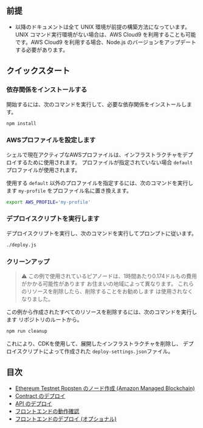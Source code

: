 ## 前提

- 以降のドキュメントは全て UNIX 環境が前提の構築方法になっています。UNIX コマンド実行環境がない場合は、AWS Cloud9 を利用することも可能です。AWS Cloud9 を利用する場合、Node.js のバージョンをアップデートする必要があります。

## クイックスタート

### 依存関係をインストールする

開始するには、次のコマンドを実行して、必要な依存関係をインストールします。

```bash
npm install
```

### AWSプロファイルを設定します

シェルで現在アクティブなAWSプロファイルは、インフラストラクチャをデプロイするために使用されます。
プロファイルが指定されていない場合 `default` プロファイルが使用されます。

使用する `default` 以外のプロファイルを指定するには、次のコマンドを実行します
`my-profile` をプロファイル名に置き換えます。

```bash
export AWS_PROFILE='my-profile'
```

### デプロイスクリプトを実行します

デプロイスクリプトを実行し、次のコマンドを実行してプロンプトに従います。

```bash
./deploy.js
```

### クリーンアップ

> :warning: この例で使用されているピアノードは、1時間あたり0.174ドルもの費用がかかる可能性があります
> お住まいの地域によって異なります。 これらのリソースを削除したら、削除することをお勧めします
> は使用されなくなりました。

この例から作成されたすべてのリソースを削除するには、次のコマンドを実行します
リポジトリのルートから。

```bash
npm run cleanup
```

これにより、CDKを使用して、展開したインフラストラクチャを削除し、
デプロイスクリプトによって作成された `deploy-settings.json`ファイル。

## 目次
- [Ethereum Testnet Ropsten のノード作成 (Amazon Managed Blockchain)](/docs/ja/DOCS_01_CREATE_AMB.md)
- [Contract のデプロイ](/docs/ja/DOCS_02_DEPLOY_CONTRACT.md)
- [API のデプロイ](/docs/ja/DOCS_03_DEPLOY_API.md)
- [フロントエンドの動作確認](/docs/ja/DOCS_04_FRONTEND.md)
- [フロントエンドのデプロイ (オプショナル)](/docs/ja/DOCS_05_DEPLOY_FRONTEND.md)
